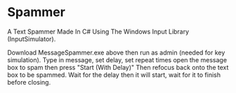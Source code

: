 # Spammer
A Text Spammer Made In C# Using The Windows Input Library (InputSimulator).

Download MessageSpammer.exe above then run as admin (needed for key simulation).
Type in message, set delay, set repeat times open the message box to spam then press "Start (With Delay)"
Then refocus back onto the text box to be spammed.
Wait for the delay then it will start, wait for it to finish before closing.
